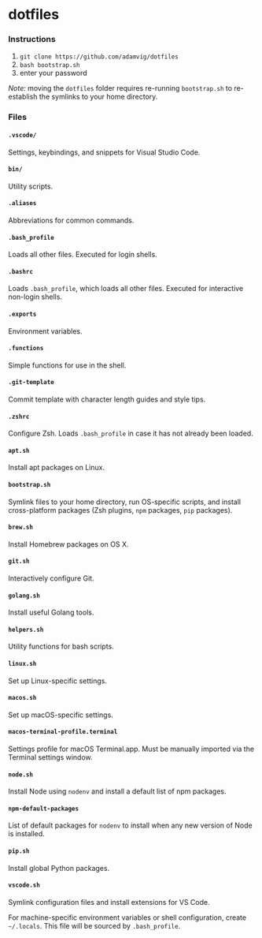 # dotfiles

### Instructions
1. `git clone https://github.com/adamvig/dotfiles`
2. `bash bootstrap.sh`
3. enter your password

*Note:* moving the `dotfiles` folder requires re-running `bootstrap.sh` to re-establish the symlinks to your home directory.

### Files
#### `.vscode/`
Settings, keybindings, and snippets for Visual Studio Code.  
#### `bin/`
Utility scripts.
#### `.aliases`
Abbreviations for common commands.  
#### `.bash_profile`  
Loads all other files. Executed for login shells.  
#### `.bashrc`  
Loads `.bash_profile`, which loads all other files. Executed for interactive non-login shells.  
#### `.exports`  
Environment variables.  
#### `.functions`
Simple functions for use in the shell.
#### `.git-template`  
Commit template with character length guides and style tips.  
#### `.zshrc`  
Configure Zsh. Loads `.bash_profile` in case it has not already been loaded.  
#### `apt.sh`  
Install apt packages on Linux.  
#### `bootstrap.sh`  
Symlink files to your home directory, run OS-specific scripts, and install cross-platform packages (Zsh plugins, `npm` packages, `pip` packages).  
#### `brew.sh`  
Install Homebrew packages on OS X.  
#### `git.sh`
Interactively configure Git.
#### `golang.sh`
Install useful Golang tools.
#### `helpers.sh`
Utility functions for bash scripts.
#### `linux.sh`
Set up Linux-specific settings.
#### `macos.sh`  
Set up macOS-specific settings.
#### `macos-terminal-profile.terminal`
Settings profile for macOS Terminal.app. Must be manually imported via the Terminal settings window.
#### `node.sh`
Install Node using `nodenv` and install a default list of npm packages.
#### `npm-default-packages`
List of default packages for `nodenv` to install when any new version of Node is installed.
#### `pip.sh`
Install global Python packages.
#### `vscode.sh`
Symlink configuration files and install extensions for VS Code.

For machine-specific environment variables or shell configuration, create `~/.locals`. This file will be sourced by `.bash_profile`.
